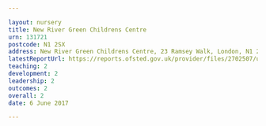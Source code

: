 ```yaml
---

layout: nursery
title: New River Green Childrens Centre
urn: 131721
postcode: N1 2SX
address: New River Green Childrens Centre, 23 Ramsey Walk, London, N1 2SX
latestReportUrl: https://reports.ofsted.gov.uk/provider/files/2702507/urn/131721.pdf
teaching: 2
development: 2
leadership: 2
outcomes: 2
overall: 2
date: 6 June 2017

---
```

